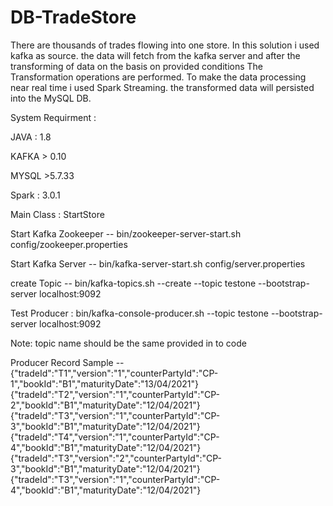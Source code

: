 # DB-TradeStore
There are thousands of trades flowing into one store. In this solution i used kafka as source.
the data will fetch from the kafka server and after the transforming of data on the basis on provided conditions
The Transformation operations are performed.
To make the data processing near real time i used Spark Streaming.
the transformed data will persisted into the MySQL DB.


System Requirment :

JAVA : 1.8

KAFKA > 0.10

MYSQL >5.7.33

Spark : 3.0.1

Main Class : 
StartStore

Start Kafka Zookeeper --  bin/zookeeper-server-start.sh config/zookeeper.properties

Start Kafka Server -- bin/kafka-server-start.sh config/server.properties

create Topic -- bin/kafka-topics.sh --create --topic testone --bootstrap-server localhost:9092

Test Producer : bin/kafka-console-producer.sh --topic testone --bootstrap-server localhost:9092

Note: topic name should be the same provided in to code

Producer Record Sample -- 
{"tradeId":"T1","version":"1","counterPartyId":"CP-1","bookId":"B1","maturityDate":"13/04/2021"}
{"tradeId":"T2","version":"1","counterPartyId":"CP-2","bookId":"B1","maturityDate":"12/04/2021"}
{"tradeId":"T3","version":"1","counterPartyId":"CP-3","bookId":"B1","maturityDate":"12/04/2021"}
{"tradeId":"T4","version":"1","counterPartyId":"CP-4","bookId":"B1","maturityDate":"12/04/2021"}
{"tradeId":"T3","version":"2","counterPartyId":"CP-3","bookId":"B1","maturityDate":"12/04/2021"}
{"tradeId":"T3","version":"1","counterPartyId":"CP-4","bookId":"B1","maturityDate":"12/04/2021"}
